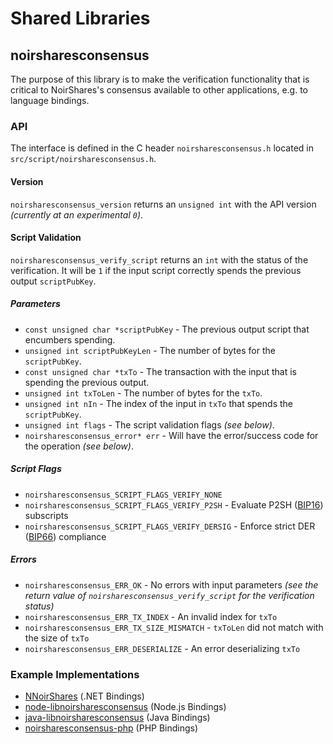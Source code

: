 Shared Libraries
================

## noirsharesconsensus

The purpose of this library is to make the verification functionality that is critical to NoirShares's consensus available to other applications, e.g. to language bindings.

### API

The interface is defined in the C header `noirsharesconsensus.h` located in  `src/script/noirsharesconsensus.h`.

#### Version

`noirsharesconsensus_version` returns an `unsigned int` with the API version *(currently at an experimental `0`)*.

#### Script Validation

`noirsharesconsensus_verify_script` returns an `int` with the status of the verification. It will be `1` if the input script correctly spends the previous output `scriptPubKey`.

##### Parameters
- `const unsigned char *scriptPubKey` - The previous output script that encumbers spending.
- `unsigned int scriptPubKeyLen` - The number of bytes for the `scriptPubKey`.
- `const unsigned char *txTo` - The transaction with the input that is spending the previous output.
- `unsigned int txToLen` - The number of bytes for the `txTo`.
- `unsigned int nIn` - The index of the input in `txTo` that spends the `scriptPubKey`.
- `unsigned int flags` - The script validation flags *(see below)*.
- `noirsharesconsensus_error* err` - Will have the error/success code for the operation *(see below)*.

##### Script Flags
- `noirsharesconsensus_SCRIPT_FLAGS_VERIFY_NONE`
- `noirsharesconsensus_SCRIPT_FLAGS_VERIFY_P2SH` - Evaluate P2SH ([BIP16](https://github.com/noirshares/bips/blob/master/bip-0016.mediawiki)) subscripts
- `noirsharesconsensus_SCRIPT_FLAGS_VERIFY_DERSIG` - Enforce strict DER ([BIP66](https://github.com/noirshares/bips/blob/master/bip-0066.mediawiki)) compliance

##### Errors
- `noirsharesconsensus_ERR_OK` - No errors with input parameters *(see the return value of `noirsharesconsensus_verify_script` for the verification status)*
- `noirsharesconsensus_ERR_TX_INDEX` - An invalid index for `txTo`
- `noirsharesconsensus_ERR_TX_SIZE_MISMATCH` - `txToLen` did not match with the size of `txTo`
- `noirsharesconsensus_ERR_DESERIALIZE` - An error deserializing `txTo`

### Example Implementations
- [NNoirShares](https://github.com/NicolasDorier/NNoirShares/blob/master/NNoirShares/Script.cs#L814) (.NET Bindings)
- [node-libnoirsharesconsensus](https://github.com/bitpay/node-libnoirsharesconsensus) (Node.js Bindings)
- [java-libnoirsharesconsensus](https://github.com/dexX7/java-libnoirsharesconsensus) (Java Bindings)
- [noirsharesconsensus-php](https://github.com/Bit-Wasp/noirsharesconsensus-php) (PHP Bindings)
